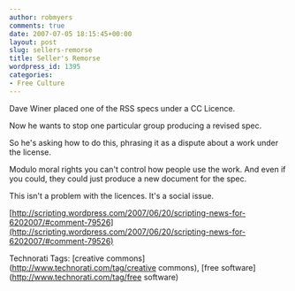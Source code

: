 ```yaml
---
author: robmyers
comments: true
date: 2007-07-05 18:15:45+00:00
layout: post
slug: sellers-remorse
title: Seller's Remorse
wordpress_id: 1395
categories:
- Free Culture
---
```


Dave Winer placed one of the RSS specs under a CC Licence.  
  
Now he wants to stop one particular group producing a revised spec.  
  
So he's asking how to do this, phrasing it as a dispute about a work under the license.  
  
Modulo moral rights you can't control how people use the work. And even if you could, they could just produce a new document for the spec.  
  
This isn't a problem with the licences. It's a social issue.  
  
[http://scripting.wordpress.com/2007/06/20/scripting-news-for-6202007/#comment-79526](http://scripting.wordpress.com/2007/06/20/scripting-news-for-6202007/#comment-79526)  


Technorati Tags: [creative commons](http://www.technorati.com/tag/creative commons), [free software](http://www.technorati.com/tag/free software)

  


